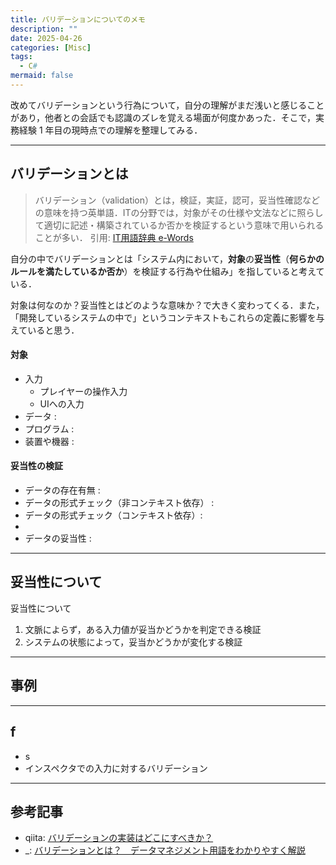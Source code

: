 ```yaml
---
title: バリデーションについてのメモ
description: ""
date: 2025-04-26
categories: [Misc]
tags:
  - C#
mermaid: false
---
```


改めてバリデーションという行為について，自分の理解がまだ浅いと感じることがあり，他者との会話でも認識のズレを覚える場面が何度かあった．そこで，実務経験 1 年目の現時点での理解を整理してみる．

---
## バリデーションとは

> バリデーション（validation）とは，検証，実証，認可，妥当性確認などの意味を持つ英単語．ITの分野では，対象がその仕様や文法などに照らして適切に記述・構築されているか否かを検証するという意味で用いられることが多い．
> 引用: [IT用語辞典 e-Words](https://e-words.jp/w/%E3%83%90%E3%83%AA%E3%83%87%E3%83%BC%E3%82%B7%E3%83%A7%E3%83%B3.html)


自分の中でバリデーションとは「システム内において，**対象**の**妥当性**（**何らかのルールを満たしているか否か**）を検証する行為や仕組み」を指していると考えている．

対象は何なのか？妥当性とはどのような意味か？で大きく変わってくる．また，「開発しているシステムの中で」というコンテキストもこれらの定義に影響を与えていると思う．


#### 対象

- 入力
  - プレイヤーの操作入力
  - UIへの入力
- データ : 
- プログラム :
- 装置や機器 : 


#### 妥当性の検証

- データの存在有無 : 
- データの形式チェック（非コンテキスト依存） :
- データの形式チェック（コンテキスト依存）:
-  
- データの妥当性 : 


---
## 妥当性について

妥当性について

1. 文脈によらず，ある入力値が妥当かどうかを判定できる検証
2. システムの状態によって，妥当かどうかが変化する検証



---
## 事例






---
## f

- s
- インスペクタでの入力に対するバリデーション




---
## 参考記事
- qiita: [バリデーションの実装はどこにすべきか？](https://qiita.com/kotauchisunsun/items/e319e4c4b093d6add74b)
- _: [バリデーションとは？　データマネジメント用語をわかりやすく解説](https://www.nttdata-value.co.jp/glossary/validation)
